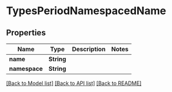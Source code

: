 # TypesPeriodNamespacedName

## Properties

Name | Type | Description | Notes
------------ | ------------- | ------------- | -------------
**name** | **String** |  | 
**namespace** | **String** |  | 

[[Back to Model list]](../README.md#documentation-for-models) [[Back to API list]](../README.md#documentation-for-api-endpoints) [[Back to README]](../README.md)


